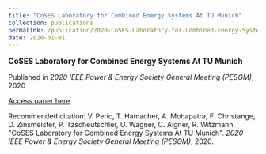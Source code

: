 ```yaml
---
title: "CoSES Laboratory for Combined Energy Systems At TU Munich"
collection: publications
permalink: /publication/2020-CoSES-Laboratory-for-Combined-Energy-Systems-At-TU
date: 2020-01-01
---
```


<p style="font-size: 1.1em; margin-bottom: 0.5em;"><b>CoSES Laboratory for Combined Energy Systems At TU Munich</b></p>
<p style="margin-bottom: 0.5em;">Published in <em>2020 IEEE Power &amp; Energy Society General Meeting (PESGM)</em>, 2020</p>
<p style="margin-bottom: 0.5em;"><a href="10.1109/PESGM41954.2020.9281442" target="_blank">Access paper here</a></p>
<p>Recommended citation: V. Peric, T. Hamacher, A. Mohapatra, F. Christange, D. Zinsmeister, P. Tzscheutschler, U. Wagner, C. Aigner, R. Witzmann. "CoSES Laboratory for Combined Energy Systems At TU Munich". <em>2020 IEEE Power & Energy Society General Meeting (PESGM)</em>, 2020.</p>